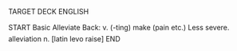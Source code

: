 TARGET DECK
ENGLISH

START
Basic
Alleviate
Back: v. (-ting) make (pain etc.) Less severe.  alleviation n. [latin levo raise]
END

